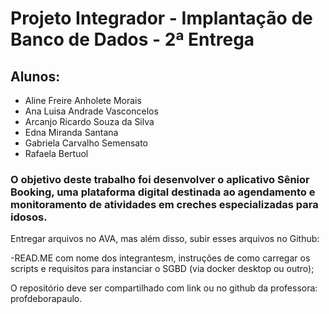 # Projeto Integrador - Implantação de Banco de Dados - 2ª Entrega

## Alunos:
- Aline Freire Anholete Morais
- Ana Luisa Andrade Vasconcelos
- Arcanjo Ricardo Souza da Silva
- Edna Miranda Santana
- Gabriela Carvalho Semensato
- Rafaela Bertuol

### O objetivo deste trabalho foi desenvolver o aplicativo Sênior Booking, uma plataforma digital destinada ao agendamento e monitoramento de atividades em creches especializadas para idosos.

Entregar arquivos no AVA, mas além disso, subir esses arquivos no Github:

-READ.ME com nome dos integrantesm, instruções de como carregar os scripts e requisitos para instanciar o SGBD (via docker desktop ou outro);


O repositório deve ser compartilhado com link ou no github da professora: profdeborapaulo.

